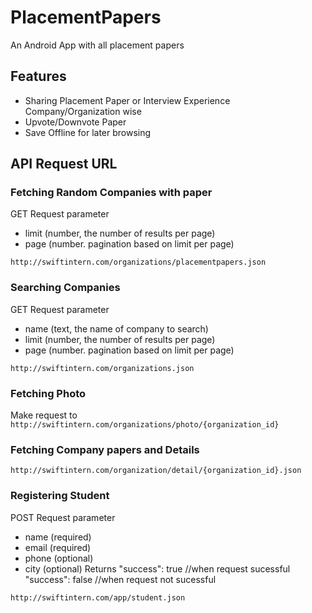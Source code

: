 # PlacementPapers
An Android App with all placement papers

## Features
- Sharing Placement Paper or Interview Experience Company/Organization wise
- Upvote/Downvote Paper
- Save Offline for later browsing

## API Request URL ##
### Fetching Random Companies with paper ###
GET Request parameter
- limit (number, the number of results per page)
- page (number. pagination based on limit per page)
```
http://swiftintern.com/organizations/placementpapers.json
```

### Searching Companies ###
GET Request parameter
- name (text, the name of company to search)
- limit (number, the number of results per page)
- page (number. pagination based on limit per page)
```
http://swiftintern.com/organizations.json
```

### Fetching Photo ###
Make request to `http://swiftintern.com/organizations/photo/{organization_id}`

### Fetching Company papers and Details ###
```
http://swiftintern.com/organization/detail/{organization_id}.json
```
### Registering Student  ###
POST Request parameter
- name (required)
- email (required)
- phone (optional)
- city (optional)
Returns 
"success": true //when request sucessful
"success": false //when request not sucessful

```
http://swiftintern.com/app/student.json
```
